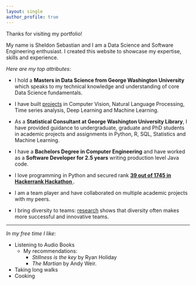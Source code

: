 ```yaml
---
layout: single
author_profile: true
---
```


Thanks for visiting my portfolio!

My name is Sheldon Sebastian and I am a Data Science and Software Engineering enthusiast. I created this website to showcase my expertise, skills and experience.


<i>Here are my top attributes:</i>

- I hold a <b>Masters in Data Science from George Washington University</b> which speaks to my technical knowledge and understanding of core Data Science fundamentals.

- I have built <a href="https://sheldonsebastian.com/projects/">projects</a> in Computer Vision, Natural Language Processing, Time series analysis, Deep Learning and Machine Learning.

- As a <b>Statistical Consultant at George Washington University Library</b>, I have provided guidance to undergraduate, graduate and PhD students in academic projects and assignments in Python, R, SQL, Statistics and Machine Learning.
 
- I have a <b>Bachelors Degree in Computer Engineering</b> and have worked as a <b>Software Developer for 2.5 years</b> writing production level Java code. 

- I love programming in Python and secured rank <b><a href = "https://www.hackerrank.com/results/hack-the-interview-u-s-2/coolcucumber94?h_r=profile"> 39 out of 1745 in Hackerrank Hackathon </a></b>.

- I am a team player and have collaborated on multiple academic projects with my peers.

- I bring diversity to teams: <a href="https://www.forbes.com/sites/sianbeilock/2019/04/04/how-diversity-leads-to-better-outcomes/?sh=26ba034365ce">research</a> shows that diversity often makes more successful and innovative teams.

------------------------

<i>In my free time I like:</i>

- Listening to Audio Books
	- My recommendations: 
		- <i>Stillness is the key</i> by Ryan Holiday
		- <i> The Martian</i> by Andy Weir.
- Taking long walks
- Cooking

